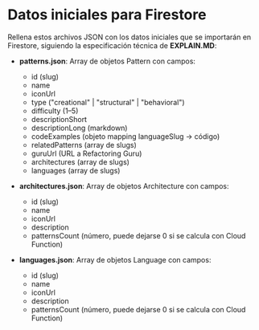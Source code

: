 # Datos iniciales para Firestore

Rellena estos archivos JSON con los datos iniciales que se importarán en Firestore, siguiendo la especificación técnica de **EXPLAIN.MD**:

- **patterns.json**: Array de objetos Pattern con campos:
  - id (slug)
  - name
  - iconUrl
  - type ("creational" | "structural" | "behavioral")
  - difficulty (1–5)
  - descriptionShort
  - descriptionLong (markdown)
  - codeExamples (objeto mapping languageSlug → código)
  - relatedPatterns (array de slugs)
  - guruUrl (URL a Refactoring Guru)
  - architectures (array de slugs)
  - languages (array de slugs)

- **architectures.json**: Array de objetos Architecture con campos:
  - id (slug)
  - name
  - iconUrl
  - description
  - patternsCount (número, puede dejarse 0 si se calcula con Cloud Function)

- **languages.json**: Array de objetos Language con campos:
  - id (slug)
  - name
  - iconUrl
  - description
  - patternsCount (número, puede dejarse 0 si se calcula con Cloud Function)